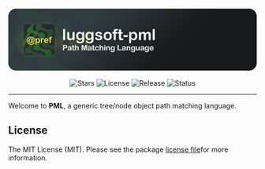 <!--suppress HtmlDeprecatedAttribute -->

<p align="center">
    <img src="/.github/assets/luggsoft-pml.png?raw=true" alt="luggsoft-pml" />
</p>

<p align="center">
    <img src="https://img.shields.io/github/stars/dan-lugg/luggsoft-pml?style=for-the-badge" alt="Stars" />
    <img src="https://img.shields.io/github/license/dan-lugg/luggsoft-pml?style=for-the-badge" alt="License" />
    <img src="https://img.shields.io/github/v/release/dan-lugg/luggsoft-pml?style=for-the-badge" alt="Release" />
    <img src="https://img.shields.io/github/actions/workflow/status/dan-lugg/luggsoft-pml/gradle-publish.yml?style=for-the-badge" alt="Status" />
</p>

---

Welcome to **PML**, a generic tree/node object path matching language.

## License

The MIT License (MIT). Please see the package [license file](./LICENSE)for more information.
